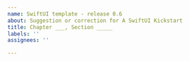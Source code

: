 ```yaml
---
name: SwiftUI template - release 0.6
about: Suggestion or correction for A SwiftUI Kickstart
title: Chapter ___, Section _____
labels: ''
assignees: ''

---
```



